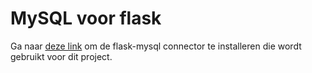 # MySQL voor flask

Ga naar [deze link](http://dev.mysql.com/downloads/connector/python/) om de flask-mysql connector te installeren die wordt gebruikt voor dit project.
 